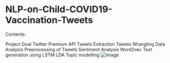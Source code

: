 # NLP-on-Child-COVID19-Vaccination-Tweets
Contents:

Project Goal
Twitter Premium API
Tweets Extraction
Tweets Wrangling
Data Analysis
Preprocessing of Tweets
Sentiment Analysis
Word2vec
Text generation using LSTM
LDA Topic modelling
![image](https://user-images.githubusercontent.com/80559914/169722647-e255038d-9f29-480d-a8d7-0276c2e00349.png)
